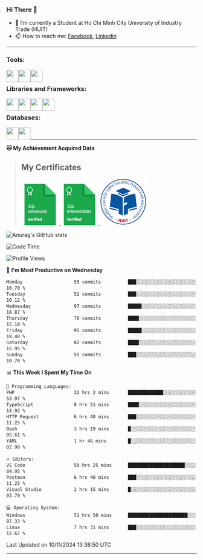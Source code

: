 <!--### <p>Hi There ! <img src="https://media.giphy.com/media/hvRJCLFzcasrR4ia7z/giphy.gif" width="25"></p>-->
<!-- [![Typing SVG](https://readme-typing-svg.herokuapp.com/?font=Roboto&color=016EEA&size=60&center=true&vCenter=true&width=900&height=100&lines=Hi+there!+%F0%9F%91%8B;I'm+Nguyễn+Hữu+Đại;I'm+a+Backend+Engineer.;Nice+to+Meet+You+!!!...)](https://github.com/dainguyen1809) -->

### Hi There 👋

- 🏫 I’m currently a Student at Ho Chi Minh City University of Industry Trade (HUIT) 
- 📫 How to reach me: [Facebook], [Linkedin]
<!-- - 🫀 Hobby: I love to see the scenery and flowers 🌸 -->
---

### Tools:
<img align='left' height="32" width="32" src="https://cdn.jsdelivr.net/npm/simple-icons@4.8.0/icons/visualstudiocode.svg" />
<img align='left' height="32" width="32" src="https://cdn.jsdelivr.net/npm/simple-icons@4.8.0/icons/postman.svg" />
 <img align='left' height="32" width="32" src="https://cdn.jsdelivr.net/npm/simple-icons@4.8.0/icons/docker.svg" /> 
<!-- <img align='left' height="32" width="32" src="https://cdn.jsdelivr.net/npm/simple-icons@4.8.0/icons/jenkins.svg" /> -->
<br>

### Libraries and Frameworks:

<img align='left' height="32" width="32" src="https://cdn.jsdelivr.net/npm/simple-icons@4.8.0/icons/dot-net.svg" />
<img align='left' height="32" width="32" src="https://cdn.jsdelivr.net/npm/simple-icons@4.8.0/icons/laravel.svg" />
<!-- <img align='left' height="32" width="32" src="https://cdn.jsdelivr.net/npm/simple-icons@4.8.0/icons/express.svg" /> -->
<img align='left' height="32" width="32" src="https://cdn.jsdelivr.net/npm/simple-icons@4.8.0/icons/react.svg" />
<img align='left' height="32" width="32" src="https://cdn.jsdelivr.net/npm/simple-icons@4.8.0/icons/jquery.svg" />
<br>

### Databases:

<img align='left' height="32" width="32" src="https://cdn.jsdelivr.net/npm/simple-icons@4.8.0/icons/mysql.svg" />
<img align='left' height="32" width="32" src="https://cdn.jsdelivr.net/npm/simple-icons@4.8.0/icons/mongodb.svg" />
<br>

<!--
### Github Stats
![Top Langs](https://github-readme-stats.vercel.app/api/top-langs/?username=dainguyen1809&theme=onedark&show&hide=html,scss,CSS,hack,vue,blade)
 >![Top Langs](https://github-readme-stats.vercel.app/api/top-langs/?username=dainguyen1809&hide_progress=true) -->
---

**🐱 My Achievement Acquired Data** 
>## My Certificates
>
><a href="Skills%20Certification/sql_advanced%20certificate.png">
>    <img src="Skills Certification/sql_advanced_skill.png" alt="sql advanced skill"/>
></a>
><a href="Skills%20Certification/sql_intermediate certificate.png">
>    <img src="Skills Certification/sql_intermediate_skill.png" alt="sql intermediate skill"/>
></a>
><a href="Skills%20Certification/huit_certificate certificate.jpg">
>    <img src="Skills Certification/huit_certificate_skill.png" alt="huit certificate skill"/>
></a>

![Anurag's GitHub stats](https://github-readme-stats.vercel.app/api?username=dainguyen1809&show_icons=true&theme=transparent&hide=contribs,commits)
<!--
---

| Projects | Coding Time |
| ------ | ------ |
| [![Readme Card](https://github-readme-stats.vercel.app/api/pin/?username=dainguyen1809&repo=ecommerce_laravel)](https://github.com/dainguyen1809/ecommerce_laravel) | [![wakatime](https://wakatime.com/badge/user/837e5b37-e1f2-4100-8f8f-81c9100a52aa/project/b6b7bb99-34e3-460a-b91c-f1137b0ff2ca.svg)](https://wakatime.com/badge/user/837e5b37-e1f2-4100-8f8f-81c9100a52aa/project/b6b7bb99-34e3-460a-b91c-f1137b0ff2ca) |
-->
<!--START_SECTION:waka-->
![Code Time](http://img.shields.io/badge/Code%20Time-3%2C312%20hrs%2030%20mins-blue)

![Profile Views](http://img.shields.io/badge/Profile%20Views-150-blue)

📅 **I'm Most Productive on Wednesday** 

```text
Monday                   55 commits          ███░░░░░░░░░░░░░░░░░░░░░░   10.70 % 
Tuesday                  52 commits          ███░░░░░░░░░░░░░░░░░░░░░░   10.12 % 
Wednesday                97 commits          █████░░░░░░░░░░░░░░░░░░░░   18.87 % 
Thursday                 78 commits          ████░░░░░░░░░░░░░░░░░░░░░   15.18 % 
Friday                   95 commits          █████░░░░░░░░░░░░░░░░░░░░   18.48 % 
Saturday                 82 commits          ████░░░░░░░░░░░░░░░░░░░░░   15.95 % 
Sunday                   55 commits          ███░░░░░░░░░░░░░░░░░░░░░░   10.70 % 
```


📊 **This Week I Spent My Time On** 

```text
💬 Programming Languages: 
PHP                      32 hrs 2 mins       █████████████░░░░░░░░░░░░   53.97 % 
TypeScript               8 hrs 51 mins       ████░░░░░░░░░░░░░░░░░░░░░   14.92 % 
HTTP Request             6 hrs 40 mins       ███░░░░░░░░░░░░░░░░░░░░░░   11.25 % 
Bash                     3 hrs 19 mins       █░░░░░░░░░░░░░░░░░░░░░░░░   05.61 % 
YAML                     1 hr 46 mins        █░░░░░░░░░░░░░░░░░░░░░░░░   02.98 % 

🔥 Editors: 
VS Code                  50 hrs 25 mins      █████████████████████░░░░   84.95 % 
Postman                  6 hrs 40 mins       ███░░░░░░░░░░░░░░░░░░░░░░   11.25 % 
Visual Studio            2 hrs 15 mins       █░░░░░░░░░░░░░░░░░░░░░░░░   03.79 % 

💻 Operating System: 
Windows                  51 hrs 50 mins      ██████████████████████░░░   87.33 % 
Linux                    7 hrs 31 mins       ███░░░░░░░░░░░░░░░░░░░░░░   12.67 % 
```


 Last Updated on 10/11/2024 13:36:50 UTC
<!--END_SECTION:waka-->
---
[Instagram]: https://www.instagram.com/dainguyen.dhn/
[Facebook]: https://www.facebook.com/dainguyen.dhn/
[Linkedin]: https://www.linkedin.com/in/dainguyen1809/

